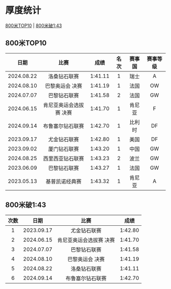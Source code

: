 # 厚度统计

[800米TOP10](#800米TOP10) | [800米破1:43](#800米破1:43)

## 800米TOP10

|    日期    |          比赛           |  成绩   | 名次 | 赛事国 | 赛事等级 |
| :--------: | :---------------------: | :-----: | :--: | :----: | :------: |
| 2024.08.22 |      洛桑钻石联赛       | 1:41.11 |  1   |  瑞士  |    A     |
| 2024.08.10 |     巴黎奥运会 决赛     | 1:41.19 |  1   |  法国  |    OW    |
| 2024.07.07 |      巴黎钻石联赛       | 1:41.58 |  2   |  法国  |    GW    |
| 2024.06.15 | 肯尼亚奥运会选拔赛 决赛 | 1:41.70 |  1   | 肯尼亚 |    F     |
| 2024.09.14 |    布鲁塞尔钻石联赛     | 1:42.70 |  1   | 比利时 |    DF    |
| 2023.09.17 |      尤金钻石联赛       | 1:42.80 |  1   |  美国  |    DF    |
| 2023.09.02 |      厦门钻石联赛       | 1:43.20 |  1   |  中国  |    GW    |
| 2024.08.25 |    西里西亚钻石联赛     | 1:43.23 |  2   |  波兰  |    GW    |
| 2023.06.09 |      巴黎钻石联赛       | 1:43.27 |  1   |  法国  |    GW    |
| 2023.05.13 |     基普凯诺经典赛      | 1:43.32 |  1   | 肯尼亚 |    A     |

## 800米破1:43

| 次数 | 日期         | 比赛              | 成绩   |
|:---:|:----------:|:---------------:|:----:|
| 1  | 2023.09.17 |    尤金钻石联赛  | 1:42.80 |
| 2  | 2024.06.15 | 肯尼亚奥运会选拔赛 决赛 | 1:41.70 |
| 3  | 2024.07.07 |    巴黎钻石联赛  | 1:41.58 |
| 4  | 2024.08.10 |     巴黎奥运会 决赛     | 1:41.19 |
| 5  | 2024.08.22 |    洛桑钻石联赛  | 1:41.11 |
| 6 | 2024.09.14 | 布鲁塞尔钻石联赛 | 1:42.70 |

